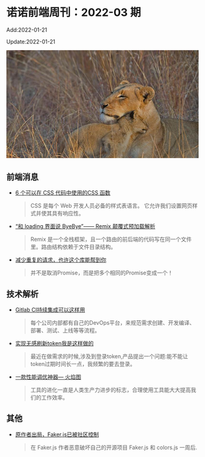 <!--
 * @Description: weekly-03
 * @Author: zoeblow
 * @Email: wangfuyuan@nnuo.com
 * @Date: 2022-01-07 17:20:35
 * @LastEditors: wangfuyuan
 * @LastEditTime: 2022-01-21 15:22:04
 * @FilePath: \nuofe-weekly1\2022\weekly-03.md
 -->

# 诺诺前端周刊：2022-03 期

Add:2022-01-21

Update:2022-01-21

![202203](../images/2022/202203.jpg)

## 前端消息

- [6 个可以在 CSS 代码中使用的CSS 函数](https://mp.weixin.qq.com/s/mSOkXTAgcwJMpuIFmwK--Q)

  > CSS 是每个 Web 开发人员必备的样式表语言。 它允许我们设置网页样式并使其具有响应性。 

- [“和 loading 界面说 ByeBye”—— Remix 颠覆式预加载解析](https://mp.weixin.qq.com/s/nCXRXPZvyhZFIGlyfdvfAQ)

  > Remix 是一个全栈框架，且一个路由的前后端的代码写在同一个文件里。路由结构依赖于文件目录结构。

- [减少重复的请求，也许这个库能帮到你](https://mp.weixin.qq.com/s/vq29pGG6KCs2snjXMFhDdQ)

  > 并不是取消Promise，而是把多个相同的Promise变成一个！

## 技术解析

- [​Gitlab CI持续集成可以这样用](https://mp.weixin.qq.com/s/qG3XhYB1zbYKZztJcWtkcw)

  > 每个公司内部都有自己的DevOps平台，来规范需求创建、开发编译、部署、测试、上线等等流程。

- [实现无感刷新token我是这样做的](https://juejin.cn/post/6983582201690456071)

  > 最近在做需求的时候,涉及到登录token,产品提出一个问题:能不能让token过期时间长一点，我频繁的要去登录。

- [一款性能调优神器— 火焰图](https://mp.weixin.qq.com/s/ehsdx5eQ0pUULhUdeC2p8w)

  > 工具的进化一直是人类生产力进步的标志，合理使用工具能大大提高我们的工作效率。

## 其他

- [原作者出局，Faker.js已被社区控制](https://www.oschina.net/news/178987/fakerjs-controlled-by-community)

  > 在 Faker.js 作者恶意破坏自己的开源项目 Faker.js 和 colors.js 一周后.
